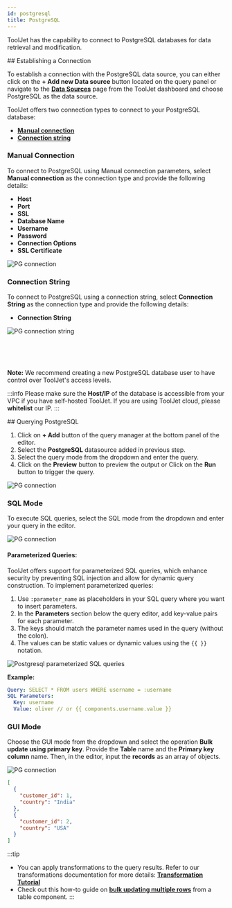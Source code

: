 ```yaml
---
id: postgresql
title: PostgreSQL
---
```


ToolJet has the capability to connect to PostgreSQL databases for data retrieval and modification.

<div>
## Establishing a Connection

To establish a connection with the PostgreSQL data source, you can either click on the **+ Add new Data source** button located on the query panel or navigate to the **[Data Sources](/docs/data-sources/overview)** page from the ToolJet dashboard and choose PostgreSQL as the data source.

ToolJet offers two connection types to connect to your PostgreSQL database:

- **[Manual connection](#manual-connection)**
- **[Connection string](#connection-string)**

### Manual Connection

To connect to PostgreSQL using Manual connection parameters, select **Manual connection** as the connection type and provide the following details:

- **Host**
- **Port**
- **SSL**
- **Database Name**
- **Username**
- **Password**
- **Connection Options**
- **SSL Certificate**

<img className="screenshot-full" src="/img/datasource-reference/postgresql/pgconnection-v2.png" alt="PG connection"/>

### Connection String

To connect to PostgreSQL using a connection string, select **Connection String** as the connection type and provide the following details:

- **Connection String**

<img className="screenshot-full" src="/img/datasource-reference/postgresql/pgconnection-string.png" alt="PG connection string"/>

<br/><br/><br/>

**Note:** We recommend creating a new PostgreSQL database user to have control over ToolJet's access levels.

:::info
Please make sure the **Host/IP** of the database is accessible from your VPC if you have self-hosted ToolJet. If you are using ToolJet cloud, please **whitelist** our IP.
:::

</div>

<div>
## Querying PostgreSQL

1. Click on **+ Add** button of the query manager at the bottom panel of the editor.
2. Select the **PostgreSQL** datasource added in previous step.
3. Select the query mode from the dropdown and enter the query.
4. Click on the **Preview** button to preview the output or Click on the **Run** button to trigger the query.

<img className="screenshot-full" src="/img/datasource-reference/postgresql/newquery.png" alt="PG connection"/>

### SQL Mode

To execute SQL queries, select the SQL mode from the dropdown and enter your query in the editor.

<img className="screenshot-full" src="/img/datasource-reference/postgresql/sql-v2.png" alt="PG connection"/>

#### Parameterized Queries:

ToolJet offers support for parameterized SQL queries, which enhance security by preventing SQL injection and allow for dynamic query construction. To implement parameterized queries:

1. Use `:parameter_name` as placeholders in your SQL query where you want to insert parameters.
2. In the **Parameters** section below the query editor, add key-value pairs for each parameter.
3. The keys should match the parameter names used in the query (without the colon).
4. The values can be static values or dynamic values using the `{{ }}` notation.

<img className="screenshot-full" src="/img/datasource-reference/postgresql/parameterized-query.png" alt="Postgresql parameterized SQL queries"/>

**Example:**

```yaml
Query: SELECT * FROM users WHERE username = :username
SQL Parameters:
  Key: username
  Value: oliver // or {{ components.username.value }}
```

### GUI Mode

Choose the GUI mode from the dropdown and select the operation **Bulk update using primary key**. Provide the **Table** name and the **Primary key column** name. Then, in the editor, input the **records** as an array of objects.

<img className="screenshot-full" src="/img/datasource-reference/postgresql/gui-v2.png" alt="PG connection"/>

```json
[
  {
    "customer_id": 1,
    "country": "India"
  },
  {
    "customer_id": 2,
    "country": "USA"
  }
]
```

:::tip
- You can apply transformations to the query results. Refer to our transformations documentation for more details: **[Transformation Tutorial](/docs/tutorial/transformations)**
- Check out this how-to guide on **[bulk updating multiple rows](/docs/how-to/bulk-update-multiple-rows)** from a table component.
:::

</div>
